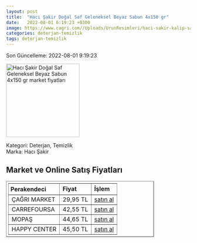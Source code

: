 ```yaml
---
layout: post
title:  "Hacı Şakir Doğal Saf Geleneksel Beyaz Sabun 4x150 gr"
date:   2022-08-01 6:19:23 +0300
image: https://www.cagri.com//Uploads/UrunResimleri/haci-sakir-kalip-sabun-dogal-4x150gr-00784-.jpg
categories: deterjan-temizlik
tags: deterjan-temizlik
---
```


Son Güncelleme: 2022-08-01 9:19:23

<img src="https://www.cagri.com//Uploads/UrunResimleri/haci-sakir-kalip-sabun-dogal-4x150gr-00784-.jpg" width="200" alt="Hacı Şakir Doğal Saf Geleneksel Beyaz Sabun 4x150 gr market fiyatları" />

Kategori: Deterjan, Temizlik
<br />
Marka: Hacı Şakir

<h2>Market ve Online Satış Fiyatları</h2>

<table border="1" style="padding: 5px;width:80%;">
  <tr>
    <td style="padding: 5px;"><strong>Perakendeci</strong></td>
    <td><strong>Fiyat</strong></td>
    <td><strong>İşlem</strong></td>
  </tr>
  <tr>
              <td title="Çağrı Market">ÇAĞRI MARKET</td>
              <td>29,95 TL</td>
              <td><a title="Çağrı Market" target="_blank" href="https://www.cagri.com/haci-sakir-dogal-saf-geleneksel-beyaz-sabun-4x150-gr">satın al</a></td>
            </tr><tr>
              <td title="CarrefourSA">CARREFOURSA</td>
              <td>42,55 TL</td>
              <td><a title="CarrefourSA" target="_blank" href="https://www.carrefoursa.com/haci-sakir-dogal-saf-geleneksel-beyaz-sabun-4x150-gr-p-30012870">satın al</a></td>
            </tr><tr>
              <td title="Mopaş">MOPAŞ</td>
              <td>44,65 TL</td>
              <td><a title="Mopaş" target="_blank" href="https://www.mopas.com.tr/haci-sakir-kalip-sabun-dogal-4x150-gr/p/6532">satın al</a></td>
            </tr><tr>
              <td title="Happy Center">HAPPY CENTER</td>
              <td>45,50 TL</td>
              <td><a title="Happy Center" target="_blank" href="https://www.happycenter.com.tr/H_sakir_Sab_4x175gr_Beyaz_Dogal">satın al</a></td>
            </tr>
</table>
